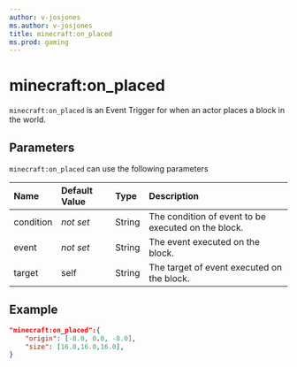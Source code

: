 ```yaml
---
author: v-josjones
ms.author: v-josjones
title: minecraft:on_placed
ms.prod: gaming
---
```


# minecraft:on_placed

`minecraft:on_placed` is an Event Trigger for when an actor places a block in the world.

## Parameters

`minecraft:on_placed` can use the following parameters

|Name |Default Value  |Type  |Description  |
|:----------|:----------|:----------|:----------|
|condition|*not set* | String|  The condition of event to be executed on the block. |
|event|*not set* | String|  The event executed on the block. |
| target| self| String| The target of event executed on the block. |

## Example

```json
"minecraft:on_placed":{
    "origin": [-8.0, 0.0, -8.0],
    "size": [16.0,16.0,16.0],
}
```
